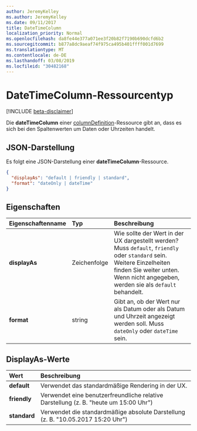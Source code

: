```yaml
---
author: JeremyKelley
ms.author: JeremyKelley
ms.date: 09/11/2017
title: DateTimeColumn
localization_priority: Normal
ms.openlocfilehash: da8fe44e377a071ee3f20b82f7190b690dcfd6b2
ms.sourcegitcommit: b877a8dc9aeaf74f975ca495b401ffff001d7699
ms.translationtype: MT
ms.contentlocale: de-DE
ms.lasthandoff: 03/08/2019
ms.locfileid: "30482168"
---
```

# <a name="datetimecolumn-resource-type"></a>DateTimeColumn-Ressourcentyp

[!INCLUDE [beta-disclaimer](../../includes/beta-disclaimer.md)]

Die **dateTimeColumn** einer [columnDefinition](columndefinition.md)-Ressource gibt an, dass es sich bei den Spaltenwerten um Daten oder Uhrzeiten handelt.

## <a name="json-representation"></a>JSON-Darstellung

Es folgt eine JSON-Darstellung einer **dateTimeColumn**-Ressource.
<!-- { "blockType": "resource", "@odata.type": "microsoft.graph.dateTimeColumn" } -->

```json
{
  "displayAs": "default | friendly | standard",
  "format": "dateOnly | dateTime"
}
```

## <a name="properties"></a>Eigenschaften

| Eigenschaftenname      | Typ               | Beschreibung
|:-------------------|:-------------------|:----------------------------------------------
| **displayAs**      | Zeichenfolge             | Wie sollte der Wert in der UX dargestellt werden? Muss `default`, `friendly` oder `standard` sein. Weitere Einzelheiten finden Sie weiter unten. Wenn nicht angegeben, werden sie als `default` behandelt.
| **format**         | string             | Gibt an, ob der Wert nur als Datum oder als Datum und Uhrzeit angezeigt werden soll. Muss `dateOnly` oder `dateTime` sein.

## <a name="displayas-values"></a>DisplayAs-Werte

| Wert        | Beschreibung
|:-------------|:--------------------------------------------------------------
| **default**  | Verwendet das standardmäßige Rendering in der UX.
| **friendly** | Verwendet eine benutzerfreundliche relative Darstellung (z. B. "heute um 15:00 Uhr")
| **standard** | Verwendet die standardmäßige absolute Darstellung (z. B. "10.05.2017 15:20 Uhr")


<!--
{
  "type": "#page.annotation",
  "description": "",
  "keywords": "",
  "section": "documentation",
  "tocPath": "Resources/DateTimeColumn",
  "suppressions": [
    "Error: /api-reference/beta/resources/datetimecolumn.md:\r\n      Exception processing links.\r\n    System.ArgumentException: Link Definition was null. Link text: !INCLUDE [beta-disclaimer](../../includes/beta-disclaimer.md)\r\n      at ApiDoctor.Validation.DocFile.get_LinkDestinations()\r\n      at ApiDoctor.Validation.DocSet.ValidateLinks(Boolean includeWarnings, String[] relativePathForFiles, IssueLogger issues, Boolean requireFilenameCaseMatch, Boolean printOrphanedFiles)"
  ]
}
-->
